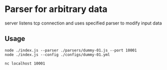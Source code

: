 # Parser for arbitrary data

server listens tcp connection and uses specified parser to modify input data

## Usage

```
node ./index.js --parser ./parsers/dummy-01.js --port 10001
node ./index.js --config ./configs/dummy-01.yml

nc localhost 10001
```
